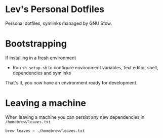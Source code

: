 # Lev's Personal Dotfiles

Personal dotfiles, symlinks managed by GNU Stow.

# Bootstrapping

If installing in a fresh environment

- Run `sh setup.sh` to configure environment variables, text editor, shell, dependencies and symlinks

That's it, you now have an environment ready for development.

# Leaving a machine

When leaving a machine you can persist any new dependencies in `/homebrew/leaves.txt` 

```zsh
brew leaves > ./homebrew/leaves.txt
```

